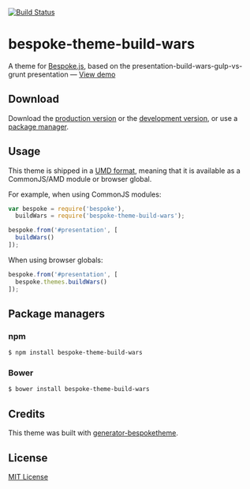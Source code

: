 [![Build Status](https://secure.travis-ci.org/akatopo/bespoke-theme-build-wars.png?branch=master)](https://travis-ci.org/akatopo/bespoke-theme-build-wars)

# bespoke-theme-build-wars

A theme for [Bespoke.js](http://markdalgleish.com/projects/bespoke.js), based on the presentation-build-wars-gulp-vs-grunt presentation &mdash; [View demo](http://akatopo.github.io/bespoke-theme-build-wars)

## Download

Download the [production version][min] or the [development version][max], or use a [package manager](#package-managers).

[min]: https://raw.github.com/akatopo/bespoke-theme-build-wars/master/dist/bespoke-theme-build-wars.min.js
[max]: https://raw.github.com/akatopo/bespoke-theme-build-wars/master/dist/bespoke-theme-build-wars.js

## Usage

This theme is shipped in a [UMD format](https://github.com/umdjs/umd), meaning that it is available as a CommonJS/AMD module or browser global.

For example, when using CommonJS modules:

```js
var bespoke = require('bespoke'),
  buildWars = require('bespoke-theme-build-wars');

bespoke.from('#presentation', [
  buildWars()
]);
```

When using browser globals:

```js
bespoke.from('#presentation', [
  bespoke.themes.buildWars()
]);
```

## Package managers

### npm

```bash
$ npm install bespoke-theme-build-wars
```

### Bower

```bash
$ bower install bespoke-theme-build-wars
```

## Credits

This theme was built with [generator-bespoketheme](https://github.com/markdalgleish/generator-bespoketheme).

## License

[MIT License](http://en.wikipedia.org/wiki/MIT_License)
